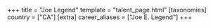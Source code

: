 +++
title = "Joe Legend"
template = "talent_page.html"
[taxonomies]
country = ["CA"]
[extra]
career_aliases = ["Joe E. Legend"]
+++
